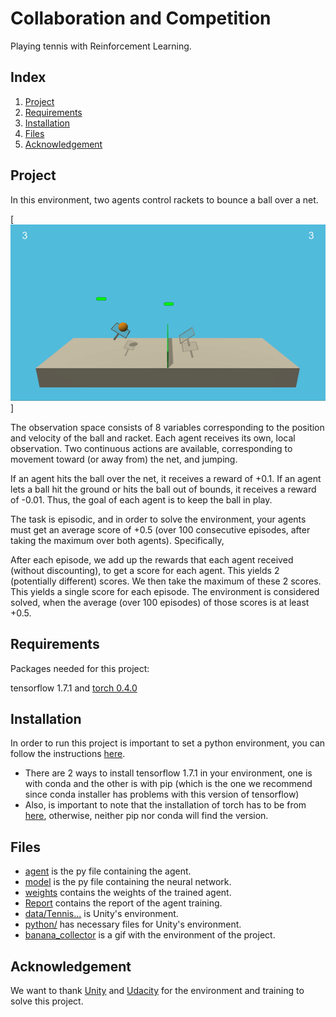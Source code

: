 # Collaboration and Competition

Playing tennis with Reinforcement Learning.

## Index

1. [Project](#project)
2. [Requirements](#requirements)
3. [Installation](#installation)
4. [Files](#files)
5. [Acknowledgement](#acknowledgement)

<a name="project"></a>
## Project

In this environment, two agents control rackets to bounce a ball over a net.

[![IMAGE ALT TEXT](tennis.gif)]

The observation space consists of 8 variables corresponding to the position and velocity of the ball and racket. Each agent receives its own, local observation. Two continuous actions are available, corresponding to movement toward (or away from) the net, and jumping.

If an agent hits the ball over the net, it receives a reward of +0.1. If an agent lets a ball hit the ground or hits the ball out of bounds, it receives a reward of -0.01. Thus, the goal of each agent is to keep the ball in play.

The task is episodic, and in order to solve the environment, your agents must get an average score of +0.5 (over 100 consecutive episodes, after taking the maximum over both agents). Specifically,

After each episode, we add up the rewards that each agent received (without discounting), to get a score for each agent. This yields 2 (potentially different) scores. We then take the maximum of these 2 scores. This yields a single score for each episode. The environment is considered solved, when the average (over 100 episodes) of those scores is at least +0.5.

<a name="requirements"></a>
## Requirements

Packages needed for this project:

tensorflow 1.7.1 and [torch 0.4.0](https://pytorch.org/get-started/previous-versions/)

<a name="installation"></a>
## Installation

In order to run this project is important to set a python environment, you can follow the instructions [here](https://github.com/udacity/deep-reinforcement-learning#dependencies). 
  - There are 2 ways to install tensorflow 1.7.1 in your environment, one is with conda and the other is with pip (which is the one we recommend since conda installer has problems with this version of tensorflow)
  - Also, is important to note that the installation of torch has to be from [here](https://pytorch.org/get-started/previous-versions/), otherwise, neither pip nor conda will find the version.

<a name="files"></a>
## Files

- [agent](https://github.com/MauricioTrejo/CollaborationCompetition/blob/master/agent.py) is the py file containing the agent.
- [model](https://github.com/MauricioTrejo/CollaborationCompetition/blob/master/model.py) is the py file containing the neural network.
- [weights](https://github.com/MauricioTrejo/CollaborationCompetition/blob/master/weights.pth) contains the weights of the trained agent.
- [Report](https://github.com/MauricioTrejo/CollaborationCompetition/blob/master/Report.ipynb) contains the report of the agent training.
- [data/Tennis...](https://github.com/MauricioTrejo/CollaborationCompetition/tree/master/data/Tennis_Windows_x86_64) is Unity's environment.
- [python/](https://github.com/MauricioTrejo/CollaborationCompetition/tree/master/python) has necessary files for Unity's environment.
- [banana_collector](https://github.com/MauricioTrejo/CollaborationCompetition/blob/master/banana_collector.gif) is a gif with the environment of the project.

<a name="acknowledgement"></a>
## Acknowledgement

We want to thank [Unity](https://unity.com/) and [Udacity](https://www.udacity.com/) for the environment and training to solve this project.
